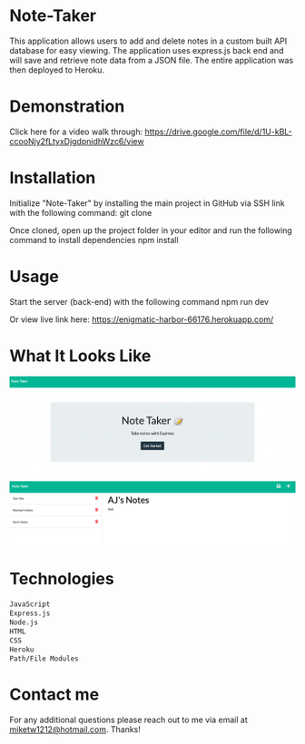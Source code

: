 # Note-Taker

This application allows users to add and delete notes in a custom built API database for easy viewing. The application uses express.js back end and will save and retrieve note data from a JSON file. The entire application was then deployed to Heroku. 

# Demonstration

Click here for a video walk through: https://drive.google.com/file/d/1U-kBL-ccooNjy2fLtyxDjgdpnidhWzc6/view

# Installation 

Initialize "Note-Taker" by installing the main project in GitHub via SSH link with the following command:
git clone

Once cloned, open up the project folder in your editor and run the following command to install dependencies
npm install

# Usage

Start the server (back-end) with the following command
npm run dev

Or view live link here: https://enigmatic-harbor-66176.herokuapp.com/

# What It Looks Like

![screenshot](./Screen%20Shot%202022-10-18%20at%207.17.28%20PM.png)
![screenshot](./Screen%20Shot%202022-10-18%20at%207.18.48%20PM.png)

# Technologies

    JavaScript
    Express.js
    Node.js
    HTML 
    CSS
    Heroku
    Path/File Modules

# Contact me

For any additional questions please reach out to me via email at miketw1212@hotmail.com. Thanks!